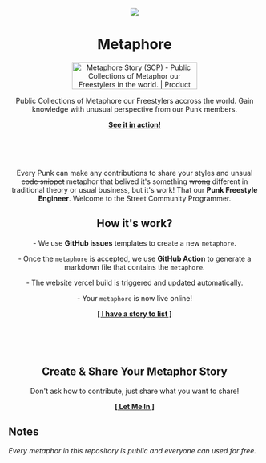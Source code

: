 <p align="center">
    <img src="https://i.imgur.com/XJTwm8e.png" />
</p>

<p align="center">
    <h1 align="center">Metaphore</h1>
    <p align="center"><a href="https://www.producthunt.com/posts/metaphore-story-scp?utm_source=badge-featured&utm_medium=badge&utm_souce=badge-metaphore&#0045;story&#0045;scp" target="_blank"><img src="https://api.producthunt.com/widgets/embed-image/v1/featured.svg?post_id=384637&theme=light" alt="Metaphore&#0032;Story&#0032;&#0040;SCP&#0041; - Public&#0032;Collections&#0032;of&#0032;Metaphor&#0032;our&#0032;Freestylers&#0032;in&#0032;the&#0032;world&#0046; | Product Hunt" style="width: 250px; height: 54px;" width="250" height="54" /></a></p>
    <p align="center">Public Collections of Metaphore our Freestylers accross the world. Gain knowledge with unusual perspective from our Punk members.</p>
    <p align="center"><strong><a href="https://metaphore.vercel.app">See it in action!</a></strong></p>
    <br><br><br>
</p>

<p align="center">
    Every Punk can make any contributions to share your styles and unsual <s>code snippet</s> metaphor that belived it's something <s>wrong</s> different in traditional theory or usual business, but it's work! That our <b>Punk Freestyle Engineer</b>. Welcome to the Street Community Programmer.
</p>

<p align="center">
    <h2 align="center">How it's work?</h2>
    <p align="center">- We use <strong>GitHub issues</strong> templates to create a new <code>metaphore</code>.</p>
    <p align="center">- Once the <code>metaphore</code> is accepted, we use <strong>GitHub Action</strong> to generate a markdown file that contains the <code>metaphore</code>.</p>
    <p align="center">- The website vercel build is triggered and updated automatically.</p>
    <p align="center">- Your <code>metaphore</code> is now live online!</p>
    <p align="center"><strong><a href="https://github.com/StreetCommunityProgrammer/metaphore/issues/new/choose">[ I have a story to list ]</a></strong></p>
</p>

<br><br><br>

<p align="center">
    <h2 align="center">Create & Share Your Metaphor Story</h2>
    <p align="center">Don't ask how to contribute, just share what you want to share!</p>
    <p align="center"><strong><a href="https://github.com/StreetCommunityProgrammer/metaphore/issues/new/choose">[ Let Me In ]</a></strong></p>
</p>

## Notes

_Every metaphor in this repository is public and everyone can used for free._
